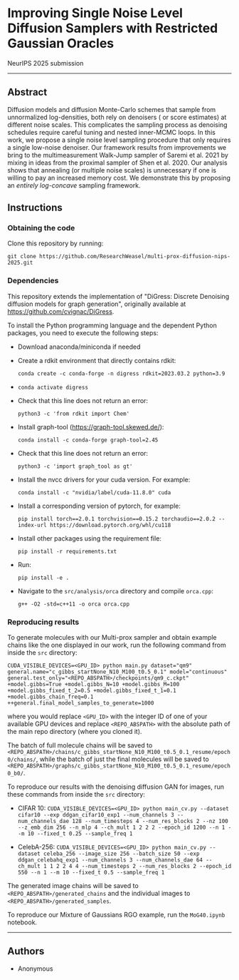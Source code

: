 # Improving Single Noise Level Diffusion Samplers with Restricted Gaussian Oracles

NeurIPS 2025 submission

----------------------

## Abstract

Diffusion models and diffusion Monte-Carlo schemes that sample from unnormalized log-densities, both rely on denoisers (
or score estimates) at different noise scales. This complicates the sampling process as denoising schedules require
careful tuning and nested inner-MCMC loops. In this work, we propose a single noise level sampling procedure that only
requires a single low-noise denoiser. Our framework results from improvements we bring to the multimeasurement Walk-Jump
sampler of Saremi et al. 2021 by mixing in ideas from the proximal sampler of Shen et al. 2020. Our analysis shows that
annealing (or multiple noise scales) is unnecessary if one is willing to pay an increased memory cost. We demonstrate
this by proposing an *entirely log-concave* sampling framework.

## Instructions

### Obtaining the code

Clone this repository by running:

`git clone https://github.com/ResearchWeasel/multi-prox-diffusion-nips-2025.git`

### Dependencies

This repository extends the implementation of "DiGress: Discrete Denoising diffusion models for graph generation",
originally available at https://github.com/cvignac/DiGress.

To install the Python programming language and the dependent Python packages, you need to execute the following steps:

- Download anaconda/miniconda if needed

- Create a rdkit environment that directly contains rdkit:

  ```conda create -c conda-forge -n digress rdkit=2023.03.2 python=3.9```

- `conda activate digress`

- Check that this line does not return an error:

  ``` python3 -c 'from rdkit import Chem' ```

- Install graph-tool (https://graph-tool.skewed.de/):

  ```conda install -c conda-forge graph-tool=2.45```

- Check that this line does not return an error:

  ```python3 -c 'import graph_tool as gt' ```

- Install the nvcc drivers for your cuda version. For example:

  ```conda install -c "nvidia/label/cuda-11.8.0" cuda```

- Install a corresponding version of pytorch, for example:

  ```pip install torch==2.0.1 torchvision==0.15.2 torchaudio==2.0.2 --index-url https://download.pytorch.org/whl/cu118```

- Install other packages using the requirement file:

  ```pip install -r requirements.txt```

- Run:

  ```pip install -e .```

- Navigate to the `src/analysis/orca` directory and compile `orca.cpp`:

  ```g++ -O2 -std=c++11 -o orca orca.cpp```

### Reproducing results

To generate molecules with our Multi-prox sampler and obtain example chains like the one displayed in our work, run the
following command from inside the `src` directory:

```CUDA_VISIBLE_DEVICES=<GPU_ID> python main.py dataset="qm9" general.name="c_gibbs_startNone_N10_M100_t0.5_0.1" model="continuous" general.test_only="<REPO_ABSPATH>/checkpoints/qm9_c.ckpt" +model.gibbs=True +model.gibbs_N=10 +model.gibbs_M=100 +model.gibbs_fixed_t_2=0.5 +model.gibbs_fixed_t_1=0.1 +model.gibbs_chain_freq=0.1 ++general.final_model_samples_to_generate=1000```

where you would replace `<GPU_ID>` with the integer ID of one of your available GPU devices and replace `<REPO_ABSPATH>`
with the absolute path of the main repo directory (where you cloned it).

The batch of full molecule chains will be saved to
`<REPO_ABSPATH>/chains/c_gibbs_startNone_N10_M100_t0.5_0.1_resume/epoch0/chains/`, while the batch of just the final
molecules will be saved to `<REPO_ABSPATH>/graphs/c_gibbs_startNone_N10_M100_t0.5_0.1_resume/epoch0_b0/`.

To reproduce our results with the denoising diffusion GAN for images, run these commands from inside the `src`
directory:

- CIFAR 10:
  ```CUDA_VISIBLE_DEVICES=<GPU_ID> python main_cv.py --dataset cifar10 --exp ddgan_cifar10_exp1 --num_channels 3 --num_channels_dae 128 --num_timesteps 4 --num_res_blocks 2 --nz 100 --z_emb_dim 256 --n_mlp 4 --ch_mult 1 2 2 2 --epoch_id 1200 --n 1 --m 10 --fixed_t 0.25 --sample_freq 1 ```

- CelebA-256:
  ```CUDA_VISIBLE_DEVICES=<GPU_ID> python main_cv.py --dataset celeba_256 --image_size 256 --batch_size 50 --exp ddgan_celebahq_exp1 --num_channels 3 --num_channels_dae 64 --ch_mult 1 1 2 2 4 4 --num_timesteps 2 --num_res_blocks 2 --epoch_id 550 --n 1 --m 10 --fixed_t 0.5 --sample_freq 1```

The generated image chains will be saved to `<REPO_ABSPATH>/generated_chains` and the individual images to
`<REPO_ABSPATH>/generated_samples`.

To reproduce our Mixture of Gaussians RGO example, run the `MoG40.ipynb` notebook.

----------

## Authors

- Anonymous
